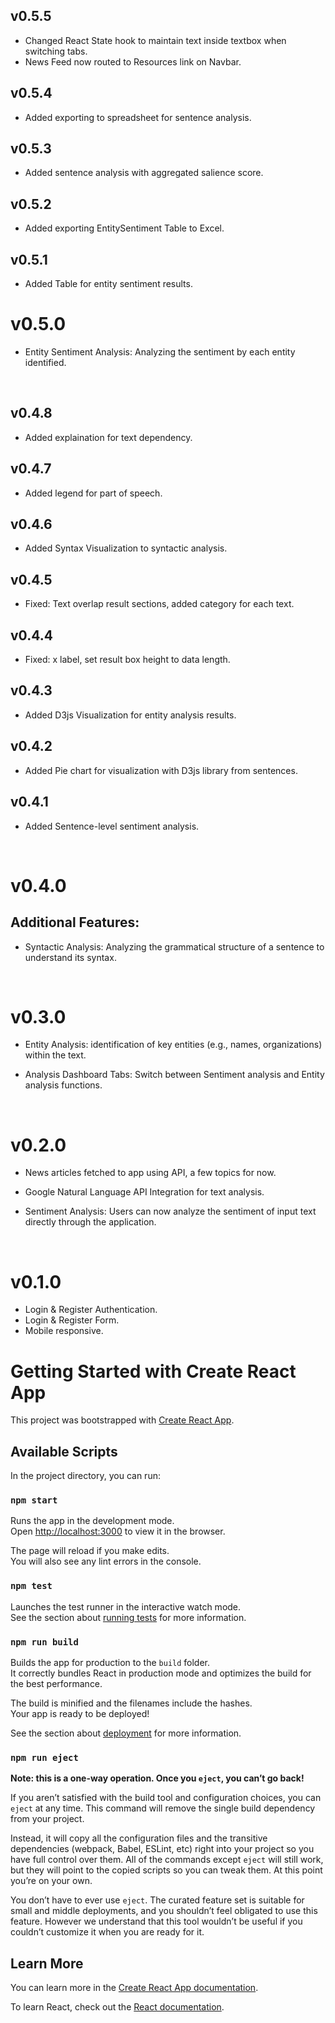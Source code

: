 ## v0.5.5
- Changed React State hook to maintain text inside textbox when switching tabs.
- News Feed now routed to Resources link on Navbar.

## v0.5.4
- Added exporting to spreadsheet for sentence analysis.
  
## v0.5.3
- Added sentence analysis with aggregated salience score.

## v0.5.2
- Added exporting EntitySentiment Table to Excel.

## v0.5.1
- Added Table for entity sentiment results.

# v0.5.0
- Entity Sentiment Analysis: Analyzing the sentiment by each entity identified.
<br />

## v0.4.8
- Added explaination for text dependency.

## v0.4.7
- Added legend for part of speech.
  
## v0.4.6
- Added Syntax Visualization to syntactic analysis.

## v0.4.5
- Fixed: Text overlap result sections, added category for each text.

## v0.4.4
- Fixed: x label, set result box height to data length.

## v0.4.3
- Added D3js Visualization for entity analysis results.

## v0.4.2
- Added Pie chart for visualization with D3js library from sentences.
  
## v0.4.1
- Added Sentence-level sentiment analysis.

<br />

# v0.4.0
## Additional Features:
- Syntactic Analysis: Analyzing the grammatical structure of a sentence to understand its syntax.
<br />

# v0.3.0

- Entity Analysis: identification of key entities (e.g., names, organizations) within the text.

- Analysis Dashboard Tabs: Switch between Sentiment analysis and Entity analysis functions.

<br />

# v0.2.0
- News articles fetched to app using API, a few topics for now.

- Google Natural Language API Integration for text analysis.

- Sentiment Analysis: Users can now analyze the sentiment of input text directly through the application.

<br />

# v0.1.0
- Login & Register Authentication.
- Login & Register Form.
- Mobile responsive.

# Getting Started with Create React App

This project was bootstrapped with [Create React App](https://github.com/facebook/create-react-app).

## Available Scripts

In the project directory, you can run:

### `npm start`

Runs the app in the development mode.\
Open [http://localhost:3000](http://localhost:3000) to view it in the browser.

The page will reload if you make edits.\
You will also see any lint errors in the console.

### `npm test`

Launches the test runner in the interactive watch mode.\
See the section about [running tests](https://facebook.github.io/create-react-app/docs/running-tests) for more information.

### `npm run build`

Builds the app for production to the `build` folder.\
It correctly bundles React in production mode and optimizes the build for the best performance.

The build is minified and the filenames include the hashes.\
Your app is ready to be deployed!

See the section about [deployment](https://facebook.github.io/create-react-app/docs/deployment) for more information.

### `npm run eject`

**Note: this is a one-way operation. Once you `eject`, you can’t go back!**

If you aren’t satisfied with the build tool and configuration choices, you can `eject` at any time. This command will remove the single build dependency from your project.

Instead, it will copy all the configuration files and the transitive dependencies (webpack, Babel, ESLint, etc) right into your project so you have full control over them. All of the commands except `eject` will still work, but they will point to the copied scripts so you can tweak them. At this point you’re on your own.

You don’t have to ever use `eject`. The curated feature set is suitable for small and middle deployments, and you shouldn’t feel obligated to use this feature. However we understand that this tool wouldn’t be useful if you couldn’t customize it when you are ready for it.

## Learn More

You can learn more in the [Create React App documentation](https://facebook.github.io/create-react-app/docs/getting-started).

To learn React, check out the [React documentation](https://reactjs.org/).

